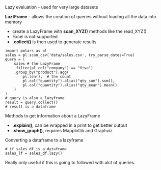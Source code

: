 Lazy evaluation - used for very large datasets

__LaztFrame__ - allows the creation of queries without loading all the data into memory
* create a LazyFrame with __scan_XYZ()__ methods like the read_XYZ()
* Excel is not supported
* __.collect()__ is then used to generate results

```
import polars as pl
sales = pl.scan_csv('data/sales.csv', try_parse_dates=True)
query = (
    sales # the LazyFrame
    .filter(pl.col("company") == "Viva")
    .group_by("product").agg(
        pl.len(),  # the count
        pl.col("quantity").alias("qty_sum").sum(),
        pl.col("quantity").alias("qty_mean").mean()
    )
)
# query is also a lazyframe
result = query.collect()
# result is a dataframe
```

Methods to get information about a LazyFrame
* __.explain()__, can be wrapped in a print to get better output
* __.show_graph()__, requires Mapplotlib and Graphviz

Converting a dataframe to a lazyframe
```
# if sales_df is a dataframe
sales_lf = sales_df.lazy()
```

Really only useful if this is going to followed with alot of queries.
